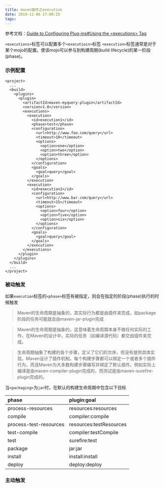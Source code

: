 ```yaml
---
title: maven插件之execution
date: 2019-11-06 17:00:25
tags:
---
```


参考文档：[Guide to Configuring Plug-ins#Using the \<executions\> Tag](https://maven.apache.org/guides/mini/guide-configuring-plugins.html#Using_the_executions_Tag)

`<executions>`标签可以配置多个`<executioin>`标签
`<execution>`标签通常是对于某个mojo的配置。使该mojo可以参与到构建周期(build lifecycle)的某一阶段(phase)。

### 示例配置
```
<project>
  ...
  <build>
    <plugins>
      <plugin>
        <artifactId>maven-myquery-plugin</artifactId>
        <version>1.0</version>
        <executions>
          <execution>
            <id>execution1</id>
            <phase>test</phase>
            <configuration>
              <url>http://www.foo.com/query</url>
              <timeout>10</timeout>
              <options>
                <option>one</option>
                <option>two</option>
                <option>three</option>
              </options>
            </configuration>
            <goals>
              <goal>query</goal>
            </goals>
          </execution>
          <execution>
            <id>execution2</id>
            <configuration>
              <url>http://www.bar.com/query</url>
              <timeout>15</timeout>
              <options>
                <option>four</option>
                <option>five</option>
                <option>six</option>
              </options>
            </configuration>
            <goals>
              <goal>query</goal>
            </goals>
          </execution>
        </executions>
      </plugin>
    </plugins>
  </build>
  ...
</project>
```
### 被动触发
如果`execution`标签的`<phase>`标签有被指定，则会在指定的阶段(phase)执行的时候触发

>Maven的生命周期是抽象的，其实际行为都是由插件来完成，如package阶段的任务可能就会由maven-jar-plugin完成

>Maven的生命周期是抽象的，这意味着生命周期本身不做任何实际的工作，在Maven的设计中，实际的任务（如编译源代码）都交由插件来完成。

>生命周期抽象了构建的各个步骤，定义了它们的次序，但没有提供具体实现。Maven设计了插件机制。每个构建步骤都可以绑定一个或者多个插件行为，而且Maven为大多数构建步骤编写并绑定了默认插件。例如实际上编译是由maven-compiler-plugin完成的，而测试是由maven-surefire-plugin完成的。

当`<packaging>`为`jar`时，在默认的构建生命周期中包含以下目标

| phase | plugin:goal |
|:---|:---|
|  process-resources |resources:resources |
| compile | compiler:compile |
|process-test-resources| resources:testResources|
|test-compile|compiler:testCompile|
|test| surefire:test|
|package| jar:jar|
|install|install:install|
|deploy|deploy:deploy|



### 主动触发